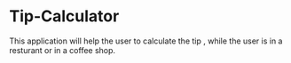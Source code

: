 # Tip-Calculator
This application will help the user to calculate the tip , while the user is in a resturant or in a coffee shop.
